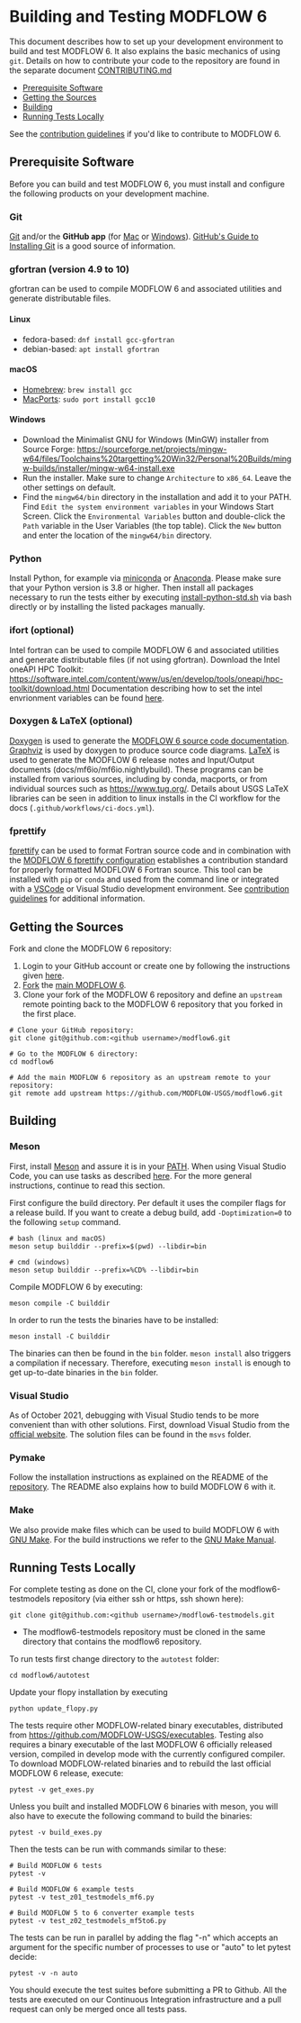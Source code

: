 # Building and Testing MODFLOW 6

This document describes how to set up your development environment to build and test MODFLOW 6.
It also explains the basic mechanics of using `git`. Details on how to contribute your code to the repository are found in the separate document [CONTRIBUTING.md](CONTRIBUTING.md)

* [Prerequisite Software](#prerequisite-software)
* [Getting the Sources](#getting-the-sources)
* [Building](#building)
* [Running Tests Locally](#running-tests-locally)

See the [contribution guidelines](https://github.com/MODFLOW-USGS/modflow6/blob/develop/CONTRIBUTING.md)
if you'd like to contribute to MODFLOW 6.

## Prerequisite Software

Before you can build and test MODFLOW 6, you must install and configure the
following products on your development machine.

### Git

[Git](https://git-scm.com) and/or the **GitHub app** (for [Mac](https://mac.github.com) or [Windows](https://windows.github.com)).
[GitHub's Guide to Installing Git](https://help.github.com/articles/set-up-git) is a good source of information.


### gfortran (version 4.9 to 10)

gfortran can be used to compile MODFLOW 6 and associated utilities and generate distributable files.

#### Linux

- fedora-based: `dnf install gcc-gfortran`
- debian-based: `apt install gfortran`

#### macOS

- [Homebrew](https://brew.sh/): `brew install gcc`
- [MacPorts](https://www.macports.org/): `sudo port install gcc10`

#### Windows

- Download the Minimalist GNU for Windows (MinGW) installer from Source Forge:
  https://sourceforge.net/projects/mingw-w64/files/Toolchains%20targetting%20Win32/Personal%20Builds/mingw-builds/installer/mingw-w64-install.exe
- Run the installer. Make sure to change `Architecture` to `x86_64`. Leave the
  other settings on default.
- Find the `mingw64/bin` directory in the installation and add it
  to your PATH. Find `Edit the system environment variables` in your Windows
  Start Screen. Click the `Environmental Variables` button and double-click the
  `Path` variable in the User Variables (the top table). Click the `New` button
  and enter the location of the `mingw64/bin` directory.


### Python

Install Python, for example via [miniconda](https://docs.conda.io/en/latest/miniconda.html) or [Anaconda](https://www.anaconda.com/products/individual).
Please make sure that your Python version is 3.8 or higher.
Then install all packages necessary to run the tests either by executing [install-python-std.sh](.github/common/install-python-std.sh) via bash directly or by installing the listed packages manually.

### ifort (optional)

Intel fortran can be used to compile MODFLOW 6 and associated utilities and generate distributable files (if not using gfortran).
Download the Intel oneAPI HPC Toolkit: https://software.intel.com/content/www/us/en/develop/tools/oneapi/hpc-toolkit/download.html
Documentation describing how to set the intel envrionment variables can be found [here](https://www.intel.com/content/www/us/en/develop/documentation/oneapi-programming-guide/top/oneapi-development-environment-setup.html).

### Doxygen & LaTeX (optional)

[Doxygen](https://www.doxygen.nl/index.html) is used to generate the [MODFLOW 6 source code documentation](https://modflow-usgs.github.io/modflow6/). [Graphviz](https://graphviz.org/) is used by doxygen to produce source code diagrams. [LaTeX](https://www.latex-project.org/) is used to generate the MODFLOW 6 release notes and Input/Output documents (docs/mf6io/mf6io.nightlybuild).
These programs can be installed from various sources, including by conda, macports, or from individual sources such as https://www.tug.org/. Details about USGS LaTeX libraries can be seen in addition to linux installs in the CI workflow for the docs (`.github/workflows/ci-docs.yml`).

### fprettify

[fprettify](https://github.com/pseewald/fprettify) can be used to format Fortran source code and in combination with the [MODFLOW 6 fprettify configuration](https://github.com/MODFLOW-USGS/modflow6/blob/develop/distribution/.fprettify.yaml) establishes a contribution standard for properly formatted MODFLOW 6 Fortran source. This tool can be installed with `pip` or `conda` and used from the command line or integrated with a [VSCode](https://github.com/MODFLOW-USGS/modflow6/blob/develop/.vscode/README.md) or Visual Studio development environment. See [contribution guidelines](https://github.com/MODFLOW-USGS/modflow6/blob/develop/CONTRIBUTING.md) for additional information.

## Getting the Sources

Fork and clone the MODFLOW 6 repository:

1. Login to your GitHub account or create one by following the instructions given
   [here](https://github.com/signup/free).
2. [Fork](http://help.github.com/forking) the [main MODFLOW 6](https://github.com/MODFLOW-USGS/modflow6).
3. Clone your fork of the MODFLOW 6 repository and define an `upstream` remote pointing back to the MODFLOW 6 repository that you forked in the first place.

```shell
# Clone your GitHub repository:
git clone git@github.com:<github username>/modflow6.git

# Go to the MODFLOW 6 directory:
cd modflow6

# Add the main MODFLOW 6 repository as an upstream remote to your repository:
git remote add upstream https://github.com/MODFLOW-USGS/modflow6.git
```

## Building

### Meson

First, install [Meson](https://mesonbuild.com/Getting-meson.html) and assure it is in your [PATH](https://en.wikipedia.org/wiki/PATH_(variable)).
When using Visual Studio Code, you can use tasks as described [here](.vscode/README.md).
For the more general instructions, continue to read this section.

First configure the build directory.
Per default it uses the compiler flags for a release build.
If you want to create a debug build, add `-Doptimization=0` to the following `setup` command.

```shell
# bash (linux and macOS)
meson setup builddir --prefix=$(pwd) --libdir=bin

# cmd (windows)
meson setup builddir --prefix=%CD% --libdir=bin
```

Compile MODFLOW 6 by executing:

```shell
meson compile -C builddir
```

In order to run the tests the binaries have to be installed:

```shell
meson install -C builddir
```

The binaries can then be found in the `bin` folder.
`meson install` also triggers a compilation if necessary.
Therefore, executing `meson install` is enough to get up-to-date binaries in the `bin` folder.

### Visual Studio

As of October 2021, debugging with Visual Studio tends to be more convenient than with other solutions.
First, download Visual Studio from the [official website](https://visualstudio.microsoft.com/).
The solution files can be found in the `msvs` folder.

### Pymake

Follow the installation instructions as explained on the README of the [repository](https://github.com/modflowpy/pymake).
The README also explains how to build MODFLOW 6 with it.

### Make

We also provide make files which can be used to build MODFLOW 6 with [GNU Make](https://www.gnu.org/software/make/).
For the build instructions we refer to the [GNU Make Manual](https://www.gnu.org/software/make/manual/).


## Running Tests Locally

For complete testing as done on the CI, clone your fork of the modflow6-testmodels repository (via either ssh or https, ssh shown here):

```shell
git clone git@github.com:<github username>/modflow6-testmodels.git
```
* The modflow6-testmodels repository must be cloned in the same directory that contains the modflow6 repository.

To run tests first change directory to the `autotest` folder:

```shell
cd modflow6/autotest
```

Update your flopy installation by executing

```shell
python update_flopy.py
```

The tests require other MODFLOW-related binary executables, distributed from https://github.com/MODFLOW-USGS/executables.
Testing also requires a binary executable of the last MODFLOW 6 officially released version, compiled in develop mode with the currently configured compiler. To download MODFLOW-related binaries and to rebuild the last official MODFLOW 6 release, execute:

```shell
pytest -v get_exes.py
```

Unless you built and installed MODFLOW 6 binaries with meson, you will also have to execute the following command to build the binaries:

```shell
pytest -v build_exes.py
```

Then the tests can be run with commands similar to these:

```shell
# Build MODFLOW 6 tests
pytest -v

# Build MODFLOW 6 example tests
pytest -v test_z01_testmodels_mf6.py

# Build MODFLOW 5 to 6 converter example tests
pytest -v test_z02_testmodels_mf5to6.py
```

The tests can be run in parallel by adding the flag "-n" which accepts an argument for the specific number of processes to use or "auto" to let pytest decide:

```shell
pytest -v -n auto
```

You should execute the test suites before submitting a PR to Github.
All the tests are executed on our Continuous Integration infrastructure and a pull request can only be merged once all tests pass.
